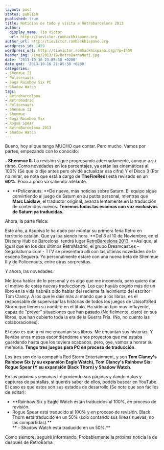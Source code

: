 ```yaml
---
layout: post
status: publish
published: true
title: Noticias de todo y visita a Retrobarcelona 2013
author:
  display_name: Tío Víctor
  url: http://tiovictor.romhackhispano.org
author_url: http://tiovictor.romhackhispano.org
wordpress_id: 1459
wordpress_url: http://tiovictor.romhackhispano.org/?p=1459
header_img: /img/2013/10/RetroBarnaNoti.jpg
date: '2013-10-16 23:05:38 +0200'
date_gmt: '2013-10-16 21:05:38 +0200'
categories:
- Shenmue II
- Policenauts
- Saga Rainbow Six PC
- Shadow Watch
tags:
- Retrobarcelona
- Retromadrid
- Policenauts
- Shenmue II
- Shenmue
- Saga Rainbow Six
- Rogue Spear
- RetroBarcelona 2013
- Shadow Watch
---
```

Bueno, hoy sí que tengo MUCHO que contar. Pero mucho. Vamos por partes, empezando 
con lo conocido:

**- Shenmue II:** La revisión sigue progresando adecuadamente, aunque a su ritmo. 
Como novedades en los porcentajes, ya están las cinemáticas al 100% (Sé que lo dije 
antes pero olvidé actualizar esa cifra) Y el Disco 3 (Por no mirar, se nota que está a 
cargo de **TheFireRed**) está revisado en un **60%**. Poco a poco va saliendo adelante.  
- **Policenauts: **De nuevo, más noticias sobre Saturn. El equipo sigue convirtiendo al 
juego de Saturn en su putita personal, mientras que **Marc Laidlaw**, el traductor 
original, avanza lentamente en la traducción de contenidos nuevos. **Tenemos todas 
las escenas con voz exclusivas de Saturn ya traducidas.**

Ahora, la parte física:

Este año, a Asupiva le ha dado por montar su primera feria Retro en territorio catalán. 
Que ya iba siendo hora. **Del 8 al 10 de Noviembre, en el Disseny Hub de Barcelona, 
tendrá lugar [RetroBarcelona 2013](http://retrobarcelona.wordpress.com/). **Así que, 
al igual que en los dos últimos RetroMadrid, el grupo Dreamcast.es - SegaSaturno.com - 
TTV se presentará allí con las últimas novedades de la escena Seguera. Yo personalmente 
estaré con una nueva beta de Shenmue II y de Policenauts, entre otras sorpresitas.

Y ahora, las novedades:

Me toca hablar de lo personal y es algo que me incomoda, pero quiero dar el motivo de 
estas nuevas traducciones. Los que hayáis cogido más de un libro en la vida habréis 
oído hablar del reciente fallecimiento del escritor Tom Clancy. A los que le dais más 
al mando que a los libros, es el responsable de supervisar las historias de todos los 
juegos de Ubisoft/Red Storm que tienen su nombre en el título. Ha sido un tipo muy 
influyente, capaz de "prever" situaciones que han pasado (No fielmente, claro) en sus 
libros, que han cubierto toda la era de la Guerra Fría. (No, no cuento las colaboraciones).

El caso es que a mí me encantan sus libros. Me encantan sus historias. Y llevaba unos 
meses escondiéndome unos proyectos que me estaba guardando hasta que los tuviera acabados, 
pero, oye, vamos a honrar su memoria. **Tengo tres juegos para PC en proceso de traducción.**

Los tres son de la compañía Red Storm Entertainment, y son **Tom Clancy's Rainbow Six 
(y su expansión Eagle Watch), Tom Clancy's Rainbow Six: Rogue Spear (Y su expansión 
Black Thorn) y Shadow Watch.**

En las próximas semanas iré poniendo sus páginas y dando datos y capturas de pantallas, 
si queréis saber de ellos, podéis buscar en YouTube. El caso es que estos son sus estados 
de desarrollo (Se nota que son fáciles de editar):

- **Rainbow Six y Eagle Watch están traducidos al 100%, en proceso de revisión.  
- Rogue Spear está traducido al 100% y en proceso de revisión. Black Thorn está traducido 
en un 50% (solo contando sus líneas nuevas, no las compartidas).**  
** - Shadow Watch está traducido en un 50%.**

Como siempre, seguiré informando. Probablemente la próxima noticia la de después de 
RetroBarna.
